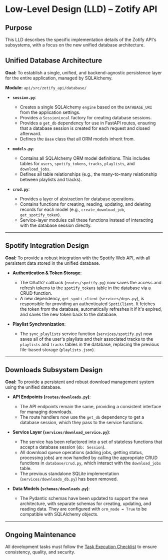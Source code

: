 # Low-Level Design (LLD) – Zotify API

## Purpose
This LLD describes the specific implementation details of the Zotify API's subsystems, with a focus on the new unified database architecture.

## Unified Database Architecture

**Goal:** To establish a single, unified, and backend-agnostic persistence layer for the entire application, managed by SQLAlchemy.

**Module:** `api/src/zotify_api/database/`

*   **`session.py`**:
    *   Creates a single SQLAlchemy `engine` based on the `DATABASE_URI` from the application settings.
    *   Provides a `SessionLocal` factory for creating database sessions.
    *   Provides a `get_db` dependency for use in FastAPI routes, ensuring that a database session is created for each request and closed afterward.
    *   Defines the `Base` class that all ORM models inherit from.

*   **`models.py`**:
    *   Contains all SQLAlchemy ORM model definitions. This includes tables for `users`, `spotify_tokens`, `tracks`, `playlists`, and `download_jobs`.
    *   Defines all table relationships (e.g., the many-to-many relationship between playlists and tracks).

*   **`crud.py`**:
    *   Provides a layer of abstraction for database operations.
    *   Contains functions for creating, reading, updating, and deleting records for each model (e.g., `create_download_job`, `get_spotify_token`).
    *   Service-layer modules call these functions instead of interacting with the database session directly.

---

## Spotify Integration Design

**Goal:** To provide a robust integration with the Spotify Web API, with all persistent data stored in the unified database.

*   **Authentication & Token Storage**:
    *   The OAuth2 callback (`routes/spotify.py`) now saves the access and refresh tokens to the `spotify_tokens` table in the database via a CRUD function.
    *   A new dependency, `get_spoti_client` (`services/deps.py`), is responsible for providing an authenticated `SpotiClient`. It fetches the token from the database, automatically refreshes it if it's expired, and saves the new token back to the database.

*   **Playlist Synchronization**:
    *   The `sync_playlists` service function (`services/spotify.py`) now saves all of the user's playlists and their associated tracks to the `playlists` and `tracks` tables in the database, replacing the previous file-based storage (`playlists.json`).

---

## Downloads Subsystem Design

**Goal:** To provide a persistent and robust download management system using the unified database.

*   **API Endpoints (`routes/downloads.py`)**:
    *   The API endpoints remain the same, providing a consistent interface for managing downloads.
    *   The route handlers now use the `get_db` dependency to get a database session, which they pass to the service functions.

*   **Service Layer (`services/download_service.py`)**:
    -   The service has been refactored into a set of stateless functions that accept a database session (`db: Session`).
    -   All download queue operations (adding jobs, getting status, processing jobs) are now handled by calling the appropriate CRUD functions in `database/crud.py`, which interact with the `download_jobs` table.
    -   The previous standalone SQLite implementation (`services/downloads_db.py`) has been removed.

*   **Data Models (`schemas/downloads.py`)**:
    *   The Pydantic schemas have been updated to support the new architecture, with separate schemas for creating, updating, and reading data. They are configured with `orm_mode = True` to be compatible with SQLAlchemy objects.

---

## Ongoing Maintenance
All development tasks must follow the [Task Execution Checklist](./task_checklist.md) to ensure consistency, quality, and security.
